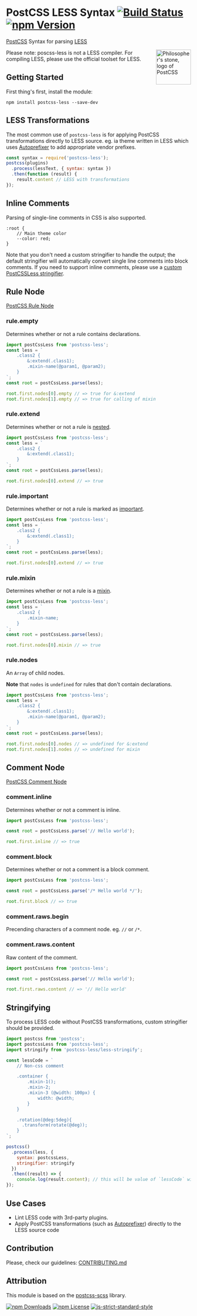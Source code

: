 [PostCSS]: https://github.com/postcss/postcss
[PostCSS-SCSS]: https://github.com/postcss/postcss-scss
[LESS]: http://lesless.org
[Autoprefixer]: https://github.com/postcss/autoprefixer
[Stylelint]: http://stylelint.io/

# PostCSS LESS Syntax [![Build Status](https://img.shields.io/travis/shellscape/postcss-less.svg?branch=develop)](https://travis-ci.org/webschik/postcss-less) [![npm Version](https://img.shields.io/npm/v/postcss-less.svg)](https://www.npmjs.com/package/postcss-less)

[PostCSS] Syntax for parsing [LESS]

<img align="right" width="95" height="95"
     title="Philosopher's stone, logo of PostCSS"
     src="http://postcss.github.io/postcss/logo.svg">

Please note: poscss-less is not a LESS compiler. For compiling LESS, please use
the official toolset for LESS.

## Getting Started

First thing's first, install the module:

```
npm install postcss-less --save-dev
```

## LESS Transformations

The most common use of `postcss-less` is for applying PostCSS transformations
directly to LESS source. eg. ia theme written in LESS which uses [Autoprefixer]
to add appropriate vendor prefixes.

```js
const syntax = require('postcss-less');
postcss(plugins)
  .process(lessText, { syntax: syntax })
  .then(function (result) {
    result.content // LESS with transformations
});
```

## Inline Comments

Parsing of single-line comments in CSS is also supported.

```less
:root {
    // Main theme color
    --color: red;
}
```

Note that you don't need a custom stringifier to handle the output; the default
stringifier will automatically convert single line comments into block comments.
If you need to support inline comments, please use a [custom PostCSSLess stringifier](#stringifier).

## Rule Node

[PostCSS Rule Node](https://github.com/postcss/postcss/blob/master/docs/api.md#rule-node)

### rule.empty

Determines whether or not a rule contains declarations.

```js
import postCssLess from 'postcss-less';
const less = `
    .class2 {
        &:extend(.class1);
        .mixin-name(@param1, @param2);
    }
`;
const root = postCssLess.parse(less);

root.first.nodes[0].empty // => true for &:extend
root.first.nodes[1].empty // => true for calling of mixin
```

### rule.extend

Determines whether or not a rule is [nested](http://lesscss.org/features/#extend-feature-extend-inside-ruleset).

```js
import postCssLess from 'postcss-less';
const less = `
    .class2 {
        &:extend(.class1);
    }
`;
const root = postCssLess.parse(less);

root.first.nodes[0].extend // => true
```

### rule.important

Determines whether or not a rule is marked as [important](http://lesscss.org/features/#mixins-feature-the-important-keyword).

```js
import postCssLess from 'postcss-less';
const less = `
    .class2 {
        &:extend(.class1);
    }
`;
const root = postCssLess.parse(less);

root.first.nodes[0].extend // => true
```

### rule.mixin

Determines whether or not a rule is a [mixin](http://lesscss.org/features/#mixins-feature).

```js
import postCssLess from 'postcss-less';
const less = `
    .class2 {
        .mixin-name;
    }
`;
const root = postCssLess.parse(less);

root.first.nodes[0].mixin // => true
```

### rule.nodes

An `Array` of child nodes.

**Note** that `nodes` is `undefined` for rules that don't contain declarations.

```js
import postCssLess from 'postcss-less';
const less = `
    .class2 {
        &:extend(.class1);
        .mixin-name(@param1, @param2);
    }
`;
const root = postCssLess.parse(less);

root.first.nodes[0].nodes // => undefined for &:extend
root.first.nodes[1].nodes // => undefined for mixin
```

## Comment Node

[PostCSS Comment Node](https://github.com/postcss/postcss/blob/master/docs/api.md#comment-node)

### comment.inline

Determines whether or not a comment is inline.

```js
import postCssLess from 'postcss-less';

const root = postCssLess.parse('// Hello world');

root.first.inline // => true
```

### comment.block

Determines whether or not a comment is a block comment.

```js
import postCssLess from 'postcss-less';

const root = postCssLess.parse('/* Hello world */');

root.first.block // => true
```

### comment.raws.begin

Precending characters of a comment node. eg. `//` or `/*`.

### comment.raws.content

Raw content of the comment.

```js
import postCssLess from 'postcss-less';

const root = postCssLess.parse('// Hello world');

root.first.raws.content // => '// Hello world'
```

## Stringifying

To process LESS code without PostCSS transformations, custom stringifier
should be provided.

```js
import postcss from 'postcss';
import postcssLess from 'postcss-less';
import stringify from 'postcss-less/less-stringify';

const lessCode = `
    // Non-css comment

    .container {
        .mixin-1();
        .mixin-2;
        .mixin-3 (@width: 100px) {
            width: @width;
        }
    }

    .rotation(@deg:5deg){
      .transform(rotate(@deg));
    }
`;

postcss()
  .process(less, {
    syntax: postcssLess,
    stringifier: stringify
  })
  .then((result) => {
    console.log(result.content); // this will be value of `lessCode` without changing comments or mixins
});
```

## Use Cases

* Lint LESS code with 3rd-party plugins.
* Apply PostCSS transformations (such as [Autoprefixer](https://github.com/postcss/autoprefixer)) directly to the LESS source code

## Contribution

Please, check our guidelines: [CONTRIBUTING.md](./CONTRIBUTING.md)

## Attribution

This module is based on the [postcss-scss](https://github.com/postcss/postcss-scss) library.

[![npm Downloads](https://img.shields.io/npm/dt/postcss-less.svg)](https://www.npmjs.com/package/postcss-less)
[![npm License](https://img.shields.io/npm/l/postcss-less.svg)](https://www.npmjs.com/package/postcss-less)
[![js-strict-standard-style](https://img.shields.io/badge/code%20style-strict-117D6B.svg)](https://github.com/keithamus/eslint-config-strict)
